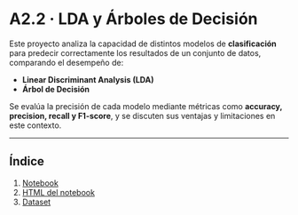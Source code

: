 # A2.2 · LDA y Árboles de Decisión

Este proyecto analiza la capacidad de distintos modelos de **clasificación** para predecir correctamente los resultados de un conjunto de datos, comparando el desempeño de:

- **Linear Discriminant Analysis (LDA)**  
- **Árbol de Decisión**  

Se evalúa la precisión de cada modelo mediante métricas como **accuracy, precision, recall y F1-score**, y se discuten sus ventajas y limitaciones en este contexto.

---

## Índice

1. [Notebook](./A2.2%20LDA%20y%20Árboles%20de%20Decisión.ipynb)  
2. [HTML del notebook](./A2.2%20LDA%20y%20Árboles%20de%20Decisión.html)  
3. [Dataset](./A2.2%20Matches.csv)  
